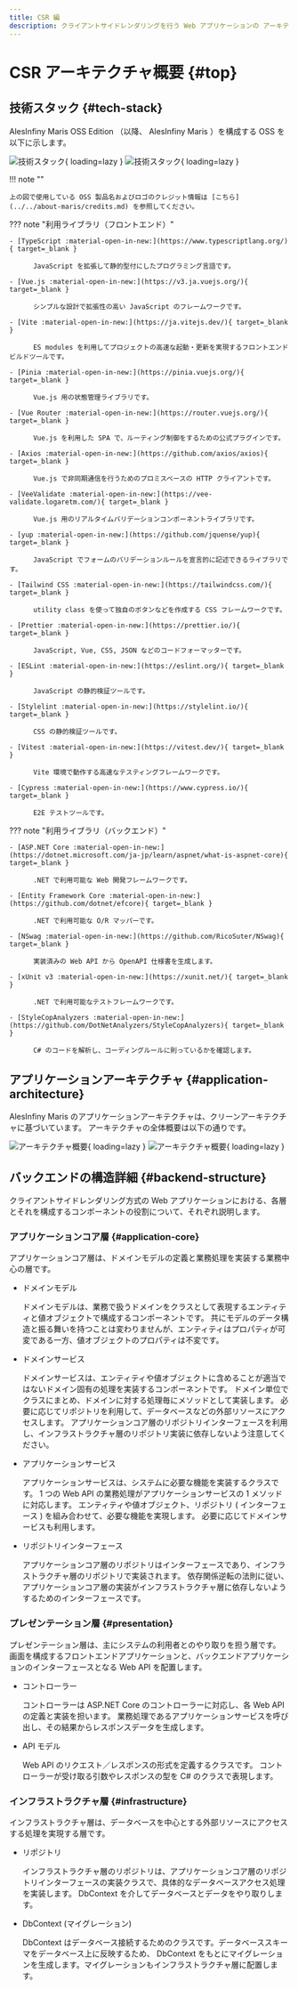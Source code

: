 ```yaml
---
title: CSR 編
description: クライアントサイドレンダリングを行う Web アプリケーションの アーキテクチャについて解説します。
---
```


# CSR アーキテクチャ概要 {#top}

## 技術スタック {#tech-stack}

AlesInfiny Maris OSS Edition （以降、 AlesInfiny Maris ）を構成する OSS を以下に示します。

![技術スタック](../../images/app-architecture/client-side-rendering/tech-stack-light.png#only-light){ loading=lazy }
![技術スタック](../../images/app-architecture/client-side-rendering/tech-stack-dark.png#only-dark){ loading=lazy }

!!! note ""

    上の図で使用している OSS 製品名およびロゴのクレジット情報は [こちら](../../about-maris/credits.md) を参照してください。

??? note "利用ライブラリ（フロントエンド）"

    - [TypeScript :material-open-in-new:](https://www.typescriptlang.org/){ target=_blank }

          JavaScript を拡張して静的型付にしたプログラミング言語です。
      
    - [Vue.js :material-open-in-new:](https://v3.ja.vuejs.org/){ target=_blank }

          シンプルな設計で拡張性の高い JavaScript のフレームワークです。
      
    - [Vite :material-open-in-new:](https://ja.vitejs.dev/){ target=_blank }

          ES modules を利用してプロジェクトの高速な起動・更新を実現するフロントエンドビルドツールです。
      
    - [Pinia :material-open-in-new:](https://pinia.vuejs.org/){ target=_blank }

          Vue.js 用の状態管理ライブラリです。
      
    - [Vue Router :material-open-in-new:](https://router.vuejs.org/){ target=_blank }

          Vue.js を利用した SPA で、ルーティング制御をするための公式プラグインです。
          
    - [Axios :material-open-in-new:](https://github.com/axios/axios){ target=_blank }

          Vue.js で非同期通信を行うためのプロミスベースの HTTP クライアントです。
          
    - [VeeValidate :material-open-in-new:](https://vee-validate.logaretm.com/){ target=_blank }

          Vue.js 用のリアルタイムバリデーションコンポーネントライブラリです。
          
    - [yup :material-open-in-new:](https://github.com/jquense/yup){ target=_blank }

          JavaScript でフォームのバリデーションルールを宣言的に記述できるライブラリです。

    - [Tailwind CSS :material-open-in-new:](https://tailwindcss.com/){ target=_blank }

          utility class を使って独自のボタンなどを作成する CSS フレームワークです。

    - [Prettier :material-open-in-new:](https://prettier.io/){ target=_blank }

          JavaScript, Vue, CSS, JSON などのコードフォーマッターです。

    - [ESLint :material-open-in-new:](https://eslint.org/){ target=_blank }

          JavaScript の静的検証ツールです。

    - [Stylelint :material-open-in-new:](https://stylelint.io/){ target=_blank }

          CSS の静的検証ツールです。

    - [Vitest :material-open-in-new:](https://vitest.dev/){ target=_blank }

          Vite 環境で動作する高速なテスティングフレームワークです。

    - [Cypress :material-open-in-new:](https://www.cypress.io/){ target=_blank }

          E2E テストツールです。

??? note "利用ライブラリ（バックエンド）"

    - [ASP.NET Core :material-open-in-new:](https://dotnet.microsoft.com/ja-jp/learn/aspnet/what-is-aspnet-core){ target=_blank }

          .NET で利用可能な Web 開発フレームワークです。

    - [Entity Framework Core :material-open-in-new:](https://github.com/dotnet/efcore){ target=_blank }

          .NET で利用可能な O/R マッパーです。

    - [NSwag :material-open-in-new:](https://github.com/RicoSuter/NSwag){ target=_blank }

          実装済みの Web API から OpenAPI 仕様書を生成します。

    - [xUnit v3 :material-open-in-new:](https://xunit.net/){ target=_blank }

          .NET で利用可能なテストフレームワークです。

    - [StyleCopAnalyzers :material-open-in-new:](https://github.com/DotNetAnalyzers/StyleCopAnalyzers){ target=_blank }

          C# のコードを解析し、コーディングルールに則っているかを確認します。

## アプリケーションアーキテクチャ {#application-architecture}

AlesInfiny Maris のアプリケーションアーキテクチャは、クリーンアーキテクチャに基づいています。 アーキテクチャの全体概要は以下の通りです。

![アーキテクチャ概要](../../images/app-architecture/client-side-rendering/csr-architecture-light.png#only-light){ loading=lazy }
![アーキテクチャ概要](../../images/app-architecture/client-side-rendering/csr-architecture-dark.png#only-dark){ loading=lazy }

<!-- ## フロントエンドの構造詳細 {#frontend-structure}

- ビュー
- ビューモデル
- モデル -->

## バックエンドの構造詳細 {#backend-structure}

クライアントサイドレンダリング方式の Web アプリケーションにおける、各層とそれを構成するコンポーネントの役割について、それぞれ説明します。

### アプリケーションコア層 {#application-core}

アプリケーションコア層は、ドメインモデルの定義と業務処理を実装する業務中心の層です。

- ドメインモデル

    ドメインモデルは、業務で扱うドメインをクラスとして表現するエンティティと値オブジェクトで構成するコンポーネントです。 共にモデルのデータ構造と振る舞いを持つことは変わりませんが、エンティティはプロパティが可変である一方、値オブジェクトのプロパティは不変です。
  
- ドメインサービス

    ドメインサービスは、エンティティや値オブジェクトに含めることが適当ではないドメイン固有の処理を実装するコンポーネントです。 ドメイン単位でクラスにまとめ、ドメインに対する処理毎にメソッドとして実装します。 必要に応じてリポジトリを利用して、データベースなどの外部リソースにアクセスします。 アプリケーションコア層のリポジトリインターフェースを利用し、インフラストラクチャ層のリポジトリ実装に依存しないよう注意してください。

- アプリケーションサービス

    アプリケーションサービスは、システムに必要な機能を実装するクラスです。 1 つの Web API の業務処理がアプリケーションサービスの 1 メソッドに対応します。 エンティティや値オブジェクト、リポジトリ ( インターフェース ) を組み合わせて、必要な機能を実現します。 必要に応じてドメインサービスも利用します。

- リポジトリインターフェース

    アプリケーションコア層のリポジトリはインターフェースであり、インフラストラクチャ層のリポジトリで実装されます。 依存関係逆転の法則に従い、アプリケーションコア層の実装がインフラストラクチャ層に依存しないようするためのインターフェースです。

### プレゼンテーション層 {#presentation}

プレゼンテーション層は、主にシステムの利用者とのやり取りを担う層です。 画面を構成するフロントエンドアプリケーションと、バックエンドアプリケーションのインターフェースとなる Web API を配置します。

- コントローラー
  
    コントローラーは ASP.NET Core のコントローラーに対応し、各 Web API の定義と実装を担います。 業務処理であるアプリケーションサービスを呼び出し、その結果からレスポンスデータを生成します。

- API モデル

    Web API のリクエスト／レスポンスの形式を定義するクラスです。 コントローラーが受け取る引数やレスポンスの型を C# のクラスで表現します。

### インフラストラクチャ層 {#infrastructure}

インフラストラクチャ層は、データベースを中心とする外部リソースにアクセスする処理を実現する層です。

- リポジトリ

    インフラストラクチャ層のリポジトリは、アプリケーションコア層のリポジトリインターフェースの実装クラスで、具体的なデータベースアクセス処理を実装します。 DbContext を介してデータベースとデータをやり取りします。

- DbContext (マイグレーション)

    DbContext はデータベース接続するためのクラスです。データベーススキーマをデータベース上に反映するため、 DbContext をもとにマイグレーションを生成します。マイグレーションもインフラストラクチャ層に配置します。
